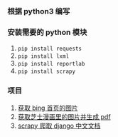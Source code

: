 ### 根据 python3 编写

### 安装需要的 python 模块

1. `pip install requests`
2. `pip install lxml`
3. `pip install reportlab`
4. `pip install scrapy`

### 项目

1. [获取 bing 首页的图片](https://github.com/jinl1874/spider/tree/master/bing_img)
2. [获取芝士漫画里的图片并生成 pdf](https://github.com/jinl1874/spider/tree/master/zhi_shi_man_hua)
3. [scrapy 爬取 django 中文文档](./django_document)
